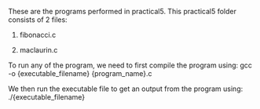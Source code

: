 These are the programs performed in practical5. This practical5 folder consists of 2 files:

1. fibonacci.c

2. maclaurin.c 


To run any of the program, we need to first compile the program using: 
gcc -o {executable_filename} {program_name}.c 

We then run the executable file to get an output from the program using: 
./{executable_filename}
